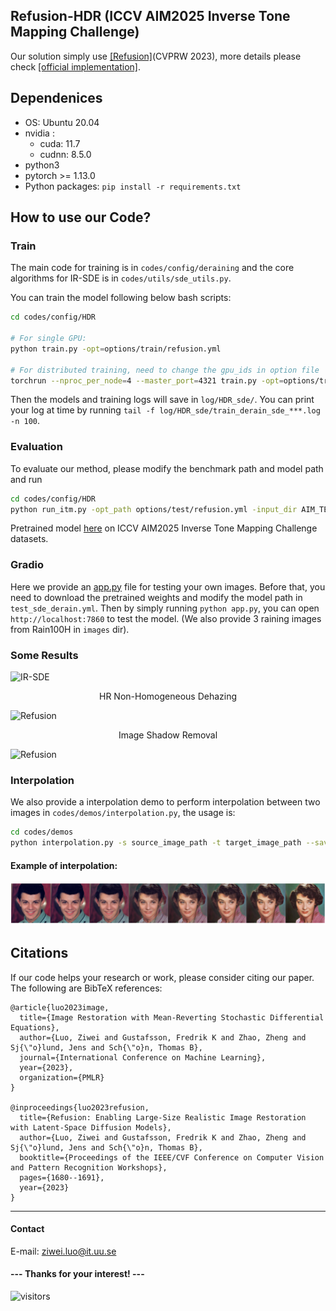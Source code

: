 
## Refusion-HDR (ICCV AIM2025 Inverse Tone Mapping Challenge) 

Our solution simply use [[Refusion]](https://arxiv.org/abs/2304.08291)(CVPRW 2023), more details please check [[official implementation]](https://github.com/Algolzw/image-restoration-sde). </sub>

## Dependenices

* OS: Ubuntu 20.04
* nvidia :
	- cuda: 11.7
	- cudnn: 8.5.0
* python3
* pytorch >= 1.13.0
* Python packages: `pip install -r requirements.txt`

## How to use our Code?

### Train
The main code for training is in `codes/config/deraining` and the core algorithms for IR-SDE is in `codes/utils/sde_utils.py`.

You can train the model following below bash scripts:

```bash
cd codes/config/HDR

# For single GPU:
python train.py -opt=options/train/refusion.yml

# For distributed training, need to change the gpu_ids in option file
torchrun --nproc_per_node=4 --master_port=4321 train.py -opt=options/train/refusion.yml --launcher pytorch
```

Then the models and training logs will save in `log/HDR_sde/`. 
You can print your log at time by running `tail -f log/HDR_sde/train_derain_sde_***.log -n 100`.

### Evaluation
To evaluate our method, please modify the benchmark path and model path and run

```bash
cd codes/config/HDR
python run_itm.py -opt_path options/test/refusion.yml -input_dir AIM_TEST -output_dir output -pretrained_path lastest_EMA.pth
```

Pretrained model [here](https://www.dropbox.com/scl/fi/yg44t2i9tgrlsn3c1punc/lastest_EMA.pth?rlkey=fhjb37o34i9yt12337pyed5gi&st=43psqej3&dl=0) on ICCV AIM2025 Inverse Tone Mapping Challenge datasets.

### Gradio
Here we provide an [app.py](https://github.com/Algolzw/image-restoration-sde/blob/main/codes/config/deraining/app.py) file for testing your own images. Before that, you need to download the pretrained weights and modify the model path in `test_sde_derain.yml`. Then by simply running `python app.py`, you can open `http://localhost:7860` to test the model. (We also provide 3 raining images from Rain100H in `images` dir).

### Some Results
![IR-SDE](figs/results.png)
<div align='center'>HR Non-Homogeneous Dehazing</div>

![Refusion](figs/results_dehazing.png)

<div align='center'>Image Shadow Removal</div>

![Refusion](figs/results_deshadow.png)

### Interpolation
We also provide a interpolation demo to perform interpolation between two images in `codes/demos/interpolation.py`, the usage is:

```bash
cd codes/demos
python interpolation.py -s source_image_path -t target_image_path --save save_dir
```

#### Example of interpolation:
![IR-SDE](figs/interpolation.png)


## Citations
If our code helps your research or work, please consider citing our paper.
The following are BibTeX references:

```
@article{luo2023image,
  title={Image Restoration with Mean-Reverting Stochastic Differential Equations},
  author={Luo, Ziwei and Gustafsson, Fredrik K and Zhao, Zheng and Sj{\"o}lund, Jens and Sch{\"o}n, Thomas B},
  journal={International Conference on Machine Learning},
  year={2023},
  organization={PMLR}
}

@inproceedings{luo2023refusion,
  title={Refusion: Enabling Large-Size Realistic Image Restoration with Latent-Space Diffusion Models},
  author={Luo, Ziwei and Gustafsson, Fredrik K and Zhao, Zheng and Sj{\"o}lund, Jens and Sch{\"o}n, Thomas B},
  booktitle={Proceedings of the IEEE/CVF Conference on Computer Vision and Pattern Recognition Workshops},
  pages={1680--1691},
  year={2023}
}
```

---

#### Contact
E-mail: ziwei.luo@it.uu.se

#### --- Thanks for your interest! --- ####
![visitors](https://visitor-badge.laobi.icu/badge?page_id=Algolzw/image-restoration-sde)
